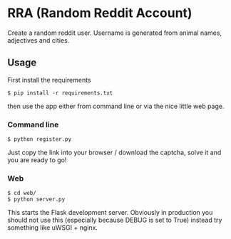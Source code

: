 # RRA (Random Reddit Account)

Create a random reddit user. Username is generated from animal names, adjectives and cities.

## Usage
First install the requirements

```
$ pip install -r requirements.txt
```

then use the app either from command line or via the nice little web page.

### Command line


```
$ python register.py
```

Just copy the link into your browser / download the captcha, solve it and you are ready to go!

### Web

```
$ cd web/
$ python server.py
```

This starts the Flask development server. Obviously in production you should not use this (especially because DEBUG is set to True) instead try something like uWSGI + nginx.
